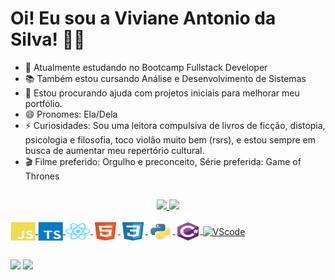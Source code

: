 # Oi! Eu sou a Viviane Antonio da Silva! 🌈👋

- 🚀 Atualmente estudando no Bootcamp Fullstack Developer
- 📚 Também estou cursando Análise e Desenvolvimento de Sistemas
- 🤔 Estou procurando ajuda com projetos iniciais para melhorar meu portfólio.
- 😄 Pronomes: Ela/Dela
- ⚡ Curiosidades: Sou uma leitora compulsiva de livros de ficção, distopia, psicologia e filosofia, toco violão muito bem (rsrs), e estou sempre em busca de aumentar meu repertório cultural.
- 🎬 Filme preferido: Orgulho e preconceito, Série preferida: Game of Thrones
##
<div align="center">
  <a href="https://github.com/VivianeAntonio">
  <img height="160em" src="https://github-readme-stats.vercel.app/api?username=VivianeAntonio&show_icons=true&theme=dracula&include_all_commits=true&count_private=true"/>
  <img height="160em" src="https://github-readme-stats.vercel.app/api/top-langs/?username=VivianeAntonio&layout=compact&langs_count=7&theme=dracula"/>
</div>
  <div style="display: inline_block"><br>
  <img align="center" alt="Js" height="30" width="40" src="https://raw.githubusercontent.com/devicons/devicon/master/icons/javascript/javascript-plain.svg">
  <img align="center" alt="Ts" height="30" width="40" src="https://raw.githubusercontent.com/devicons/devicon/master/icons/typescript/typescript-plain.svg">
  <img align="center" alt="React" height="30" width="40" src="https://raw.githubusercontent.com/devicons/devicon/master/icons/react/react-original.svg">
  <img align="center" alt="HTML" height="30" width="40" src="https://raw.githubusercontent.com/devicons/devicon/master/icons/html5/html5-original.svg">
  <img align="center" alt="CSS" height="30" width="40" src="https://raw.githubusercontent.com/devicons/devicon/master/icons/css3/css3-original.svg">
  <img align="center" alt="Python" height="30" width="40" src="https://raw.githubusercontent.com/devicons/devicon/master/icons/python/python-original.svg">
  <img align="center" alt="Csharp" height="30" width="40" src="https://raw.githubusercontent.com/devicons/devicon/master/icons/csharp/csharp-original.svg">
  <img align="center" alt="VScode" height="30" width="40" src="https://cdn.jsdelivr.net/gh/devicons/devicon/icons/visualstudio/visualstudio-plain.svg"> 
</div>
  
##

<div> 
  <a href = "mailto:asilvaviviane@gmail.com"><img src="https://img.shields.io/badge/-Gmail-%23333?style=for-the-badge&logo=gmail&logoColor=white" target="_blank"></a>
  <a href="https://www.linkedin.com/in/vivianeantoniodasilva/" target="_blank"><img src="https://img.shields.io/badge/-LinkedIn-%230077B5?style=for-the-badge&logo=linkedin&logoColor=white" target="_blank"></a> 
 

